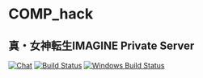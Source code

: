 # COMP\_hack #
## 真・女神転生IMAGINE Private Server ##

[![Chat](https://badges.gitter.im/comp_hack/Lobby.svg)](https://gitter.im/comp_hack/Lobby)
[![Build Status](https://travis-ci.org/comphack/objgen.svg?branch=develop)](https://travis-ci.org/comphack/objgen)
[![Windows Build Status](https://ci.appveyor.com/api/projects/status/github/comphack/objgen?branch=develop&svg=true)](https://ci.appveyor.com/project/compomega/objgen)
